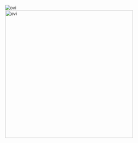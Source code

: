 <img src="https://github-readme-stats.vercel.app/api/top-langs?username=Krunegan&show_icons=true&locale=en&layout=compact&theme=dark" alt="ovi"/><br>
<img src="https://github-readme-stats.vercel.app/api?username=Krunegan&show_icons=true&locale=en&theme=dark" alt="ovi" width="410"/>
